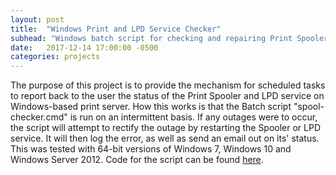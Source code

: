 ```yaml
---
layout: post
title:  "Windows Print and LPD Service Checker"
subhead: "Windows batch script for checking and repairing Print Spooler and LPD services."
date:   2017-12-14 17:00:00 -0500
categories: projects
---
```


The purpose of this project is to provide the mechanism for scheduled tasks to report back to the user the status of the Print Spooler and LPD service on Windows-based print server. How this works is that the Batch script "spool-checker.cmd" is run on an intermittent basis. If any outages were to occur, the script will attempt to rectify the outage by restarting the Spooler or LPD service. It will then log the error, as well as send an email out on its' status. This was tested with 64-bit versions of Windows 7, Windows 10 and Windows Server 2012. Code for the script can be found [here](https://github.com/DanTruong/Print-Service-Check).

